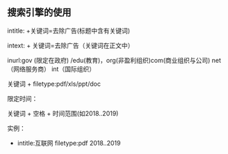 ## 搜索引擎的使用

intitle: +关键词=去除广告(标题中含有关键词)

intext: + 关键词=去除广告（关键词在正文中）

inurl:gov (限定在政府) /edu(教育)，org(非盈利组织)com(商业组织与公司) net（网络服务商） int（国际组织）

关键词 + filetype:pdf/xls/ppt/doc 



限定时间：

关键词 + 空格 + 时间范围(如2018..2019)



实例：

- intitle:互联网 filetype:pdf 2018..2019




